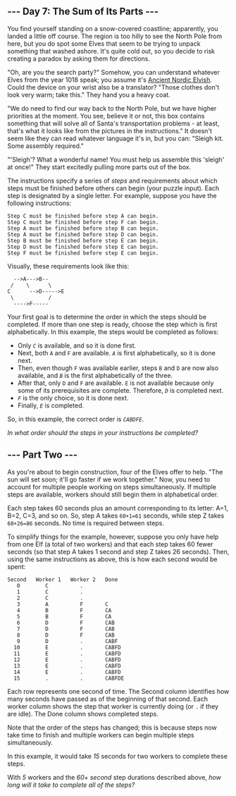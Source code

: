 --- Day 7: The Sum of Its Parts ---
-----------------------------------

You find yourself standing on a snow-covered coastline; apparently, you
landed a little off course. The region is too hilly to see the North
Pole from here, but you do spot some Elves that seem to be trying to
unpack something that washed ashore. It's quite cold out, so you decide
to risk creating a paradox by asking them for directions.

"Oh, are you the search party?" Somehow, you can understand whatever
Elves from the year 1018 speak; you assume it's [Ancient Nordic
Elvish](/2015/day/6). Could the device on your wrist also be a
translator? "Those clothes don't look very warm; take this." They hand
you a heavy coat.

"We do need to find our way back to the North Pole, but we have higher
priorities at the moment. You see, believe it or not, this box contains
something that will solve all of Santa's transportation problems - at
least, that's what it looks like from the pictures in the instructions."
It doesn't seem like they can read whatever language it's in, but you
can: "Sleigh kit. <span
title="Just some oak and some pine and a handful of Norsemen.">Some
assembly required.</span>"

"'Sleigh'? What a wonderful name! You must help us assemble this
'sleigh' at once!" They start excitedly pulling more parts out of the
box.

The instructions specify a series of *steps* and requirements about
which steps must be finished before others can begin (your puzzle
input). Each step is designated by a single letter. For example, suppose
you have the following instructions:

    Step C must be finished before step A can begin.
    Step C must be finished before step F can begin.
    Step A must be finished before step B can begin.
    Step A must be finished before step D can begin.
    Step B must be finished before step E can begin.
    Step D must be finished before step E can begin.
    Step F must be finished before step E can begin.

Visually, these requirements look like this:

      -->A--->B--
     /    \      \
    C      -->D----->E
     \           /
      ---->F-----

Your first goal is to determine the order in which the steps should be
completed. If more than one step is ready, choose the step which is
first alphabetically. In this example, the steps would be completed as
follows:

-   Only *`C`* is available, and so it is done first.
-   Next, both `A` and `F` are available. *`A`* is first alphabetically,
    so it is done next.
-   Then, even though `F` was available earlier, steps `B` and `D` are
    now also available, and *`B`* is the first alphabetically of the
    three.
-   After that, only `D` and `F` are available. `E` is not available
    because only some of its prerequisites are complete. Therefore,
    *`D`* is completed next.
-   *`F`* is the only choice, so it is done next.
-   Finally, *`E`* is completed.

So, in this example, the correct order is *`CABDFE`*.

*In what order should the steps in your instructions be completed?*

--- Part Two ---
----------------

As you're about to begin construction, four of the Elves offer to help.
"The sun will set soon; it'll go faster if we work together." Now, you
need to account for multiple people working on steps simultaneously. If
multiple steps are available, workers should still begin them in
alphabetical order.

Each step takes 60 seconds plus an amount corresponding to its letter:
A=1, B=2, C=3, and so on. So, step A takes `60+1=61` seconds, while step
Z takes `60+26=86` seconds. No time is required between steps.

To simplify things for the example, however, suppose you only have help
from one Elf (a total of two workers) and that each step takes 60 fewer
seconds (so that step A takes 1 second and step Z takes 26 seconds).
Then, using the same instructions as above, this is how each second
would be spent:

    Second   Worker 1   Worker 2   Done
       0        C          .        
       1        C          .        
       2        C          .        
       3        A          F       C
       4        B          F       CA
       5        B          F       CA
       6        D          F       CAB
       7        D          F       CAB
       8        D          F       CAB
       9        D          .       CABF
      10        E          .       CABFD
      11        E          .       CABFD
      12        E          .       CABFD
      13        E          .       CABFD
      14        E          .       CABFD
      15        .          .       CABFDE

Each row represents one second of time. The Second column identifies how
many seconds have passed as of the beginning of that second. Each worker
column shows the step that worker is currently doing (or `.` if they are
idle). The Done column shows completed steps.

Note that the order of the steps has changed; this is because steps now
take time to finish and multiple workers can begin multiple steps
simultaneously.

In this example, it would take *15* seconds for two workers to complete
these steps.

With *5* workers and the *60+ second* step durations described above,
*how long will it take to complete all of the steps?*
